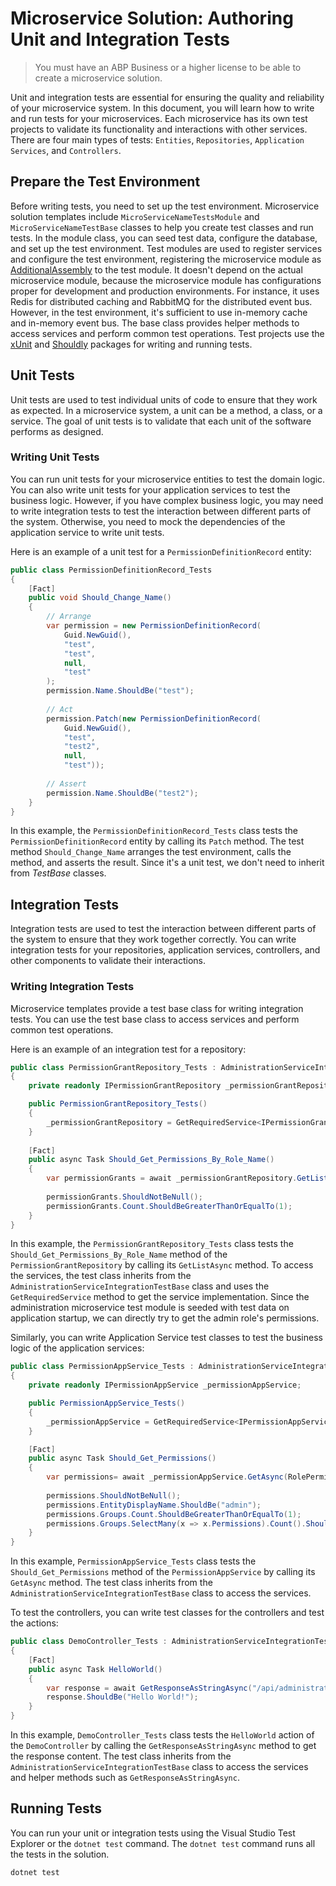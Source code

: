 # Microservice Solution: Authoring Unit and Integration Tests

> You must have an ABP Business or a higher license to be able to create a microservice solution.

Unit and integration tests are essential for ensuring the quality and reliability of your microservice system. In this document, you will learn how to write and run tests for your microservices. Each microservice has its own test projects to validate its functionality and interactions with other services. There are four main types of tests: `Entities`, `Repositories`, `Application Services`, and `Controllers`.

## Prepare the Test Environment

Before writing tests, you need to set up the test environment. Microservice solution templates include `MicroServiceNameTestsModule` and `MicroServiceNameTestBase` classes to help you create test classes and run tests. In the module class, you can seed test data, configure the database, and set up the test environment. Test modules are used to register services and configure the test environment, registering the microservice module as [AdditionalAssembly](../../framework/architecture/modularity/basics.md#additional-module-assemblies) to the test module. It doesn't depend on the actual microservice module, because the microservice module has configurations proper for development and production environments. For instance, it uses Redis for distributed caching and RabbitMQ for the distributed event bus. However, in the test environment, it's sufficient to use in-memory cache and in-memory event bus. The base class provides helper methods to access services and perform common test operations. Test projects use the [xUnit](https://xunit.net/) and [Shouldly](https://github.com/shouldly/shouldly) packages for writing and running tests.

## Unit Tests

Unit tests are used to test individual units of code to ensure that they work as expected. In a microservice system, a unit can be a method, a class, or a service. The goal of unit tests is to validate that each unit of the software performs as designed.

### Writing Unit Tests

You can run unit tests for your microservice entities to test the domain logic. You can also write unit tests for your application services to test the business logic. However, if you have complex business logic, you may need to write integration tests to test the interaction between different parts of the system. Otherwise, you need to mock the dependencies of the application service to write unit tests.

Here is an example of a unit test for a `PermissionDefinitionRecord` entity:

```csharp
public class PermissionDefinitionRecord_Tests
{
    [Fact]
    public void Should_Change_Name()
    {
        // Arrange
        var permission = new PermissionDefinitionRecord(
            Guid.NewGuid(),
            "test",
            "test",
            null,
            "test"
        );
        permission.Name.ShouldBe("test");
        
        // Act
        permission.Patch(new PermissionDefinitionRecord(
            Guid.NewGuid(),
            "test",
            "test2",
            null,
            "test"));
        
        // Assert
        permission.Name.ShouldBe("test2");
    } 
}
```

In this example, the `PermissionDefinitionRecord_Tests` class tests the `PermissionDefinitionRecord` entity by calling its `Patch` method. The test method `Should_Change_Name` arranges the test environment, calls the method, and asserts the result. Since it's a unit test, we don't need to inherit from *TestBase* classes.

## Integration Tests

Integration tests are used to test the interaction between different parts of the system to ensure that they work together correctly. You can write integration tests for your repositories, application services, controllers, and other components to validate their interactions.

### Writing Integration Tests

Microservice templates provide a test base class for writing integration tests. You can use the test base class to access services and perform common test operations.

Here is an example of an integration test for a repository:

```csharp
public class PermissionGrantRepository_Tests : AdministrationServiceIntegrationTestBase
{
    private readonly IPermissionGrantRepository _permissionGrantRepository;

    public PermissionGrantRepository_Tests()
    {
        _permissionGrantRepository = GetRequiredService<IPermissionGrantRepository>();
    }
    
    [Fact]
    public async Task Should_Get_Permissions_By_Role_Name()
    {
        var permissionGrants = await _permissionGrantRepository.GetListAsync(RolePermissionValueProvider.ProviderName, "admin");
        
        permissionGrants.ShouldNotBeNull();
        permissionGrants.Count.ShouldBeGreaterThanOrEqualTo(1);
    }
}
```

In this example, the `PermissionGrantRepository_Tests` class tests the `Should_Get_Permissions_By_Role_Name` method of the `PermissionGrantRepository` by calling its `GetListAsync` method. To access the services, the test class inherits from the `AdministrationServiceIntegrationTestBase` class and uses the `GetRequiredService` method to get the service implementation. Since the administration microservice test module is seeded with test data on application startup, we can directly try to get the admin role's permissions.

Similarly, you can write Application Service test classes to test the business logic of the application services:

```csharp
public class PermissionAppService_Tests : AdministrationServiceIntegrationTestBase
{
    private readonly IPermissionAppService _permissionAppService;

    public PermissionAppService_Tests()
    {
        _permissionAppService = GetRequiredService<IPermissionAppService>();
    }

    [Fact]
    public async Task Should_Get_Permissions()
    {
        var permissions= await _permissionAppService.GetAsync(RolePermissionValueProvider.ProviderName, "admin");
      
        permissions.ShouldNotBeNull();
        permissions.EntityDisplayName.ShouldBe("admin");
        permissions.Groups.Count.ShouldBeGreaterThanOrEqualTo(1);
        permissions.Groups.SelectMany(x => x.Permissions).Count().ShouldBeGreaterThanOrEqualTo(1);
    }
}
```

In this example, `PermissionAppService_Tests` class tests the `Should_Get_Permissions` method of the `PermissionAppService` by calling its `GetAsync` method. The test class inherits from the `AdministrationServiceIntegrationTestBase` class to access the services.

To test the controllers, you can write test classes for the controllers and test the actions:

```csharp
public class DemoController_Tests : AdministrationServiceIntegrationTestBase
{
    [Fact]
    public async Task HelloWorld()
    {
        var response = await GetResponseAsStringAsync("/api/administration/demo/hello");
        response.ShouldBe("Hello World!");
    }
}
```

In this example, `DemoController_Tests` class tests the `HelloWorld` action of the `DemoController` by calling the `GetResponseAsStringAsync` method to get the response content. The test class inherits from the `AdministrationServiceIntegrationTestBase` class to access the services and helper methods such as `GetResponseAsStringAsync`.

## Running Tests

You can run your unit or integration tests using the Visual Studio Test Explorer or the `dotnet test` command. The `dotnet test` command runs all the tests in the solution.

```bash
dotnet test
```